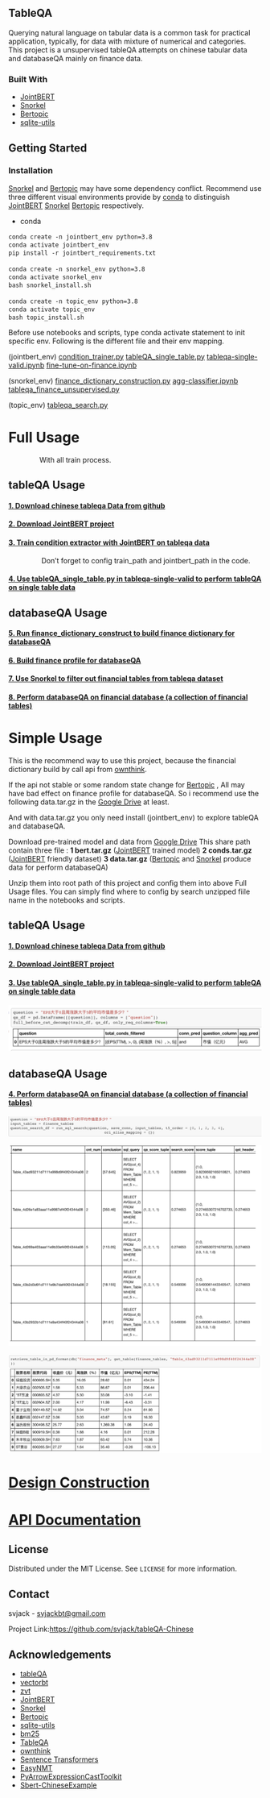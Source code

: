 ## TableQA

Querying natural language on tabular data is a common task for practical application, typically, for data with mixture of numerical and categories. This project is a unsupervised tableQA attempts on chinese tabular data and databaseQA mainly on finance data.

### Built With

- [JointBERT](https://github.com/monologg/JointBERT)
- [Snorkel](https://github.com/snorkel-team/snorkel)
- [Bertopic](https://github.com/MaartenGr/BERTopic)
- [sqlite-utils](https://github.com/simonw/sqlite-utils)

## Getting Started

### Installation

[Snorkel](https://github.com/snorkel-team/snorkel) and [Bertopic](https://github.com/MaartenGr/BERTopic) may have some dependency conflict. Recommend use three different visual environments provide by [conda](https://docs.conda.io/en/latest/) to distinguish [JointBERT](https://github.com/monologg/JointBERT) [Snorkel](https://github.com/snorkel-team/snorkel) [Bertopic](https://github.com/MaartenGr/BERTopic) respectively.

- conda

```shell
conda create -n jointbert_env python=3.8
conda activate jointbert_env
pip install -r jointbert_requirements.txt

conda create -n snorkel_env python=3.8
conda activate snorkel_env
bash snorkel_install.sh

conda create -n topic_env python=3.8
conda activate topic_env
bash topic_install.sh
```

Before use notebooks and scripts, type conda activate statement to init specific env. Following is the different file and their env mapping.

(jointbert_env)
[condition_trainer.py](https://github.com/svjack/tableQA-Chinese/blob/main/script/condition_trainer.py)
[tableQA_single_table.py](https://github.com/svjack/tableQA-Chinese/blob/main/script/tableQA_single_table.py)
[tableqa-single-valid.ipynb](https://github.com/svjack/tableQA-Chinese/blob/main/notebook/tableqa-single-valid.ipynb)
[fine-tune-on-finance.ipynb](https://github.com/svjack/tableQA-Chinese/blob/main/notebook/fine-tune-on-finance.ipynb)

(snorkel_env)
[finance_dictionary_construction.py](https://github.com/svjack/tableQA-Chinese/blob/main/script/finance_dictionary_construct.py)
[agg-classifier.ipynb](https://github.com/svjack/tableQA-Chinese/blob/main/notebook/agg-classifier.ipynb)
[tableqa_finance_unsupervised.py](https://github.com/svjack/tableQA-Chinese/blob/main/script/tableqa_finance_unsupervised.py)

(topic_env)
[tableqa_search.py](https://github.com/svjack/tableQA-Chinese/blob/main/script/tableqa_search.py)



# **Full Usage**

           With all train process.

## tableQA Usage

#### [1. Download chinese tableqa Data from github](https://github.com/ZhuiyiTechnology/TableQA)

#### [2. Download JointBERT project](https://github.com/monologg/JointBERT)

#### [3. Train condition extractor with JointBERT on tableqa data](https://github.com/svjack/tableQA-Chinese/blob/main/script/condition_trainer.py)

            Don’t forget to config train_path and jointbert_path in the code.

#### [4. Use tableQA_single_table.py in tableqa-single-valid to perform tableQA on single table data](https://github.com/svjack/tableQA-Chinese/blob/main/notebook/tableqa-single-valid.ipynb)

## databaseQA Usage

#### [5. Run finance_dictionary_construct to build finance dictionary for databaseQA](https://github.com/svjack/tableQA-Chinese/blob/main/script/finance_dictionary_construct.py)

#### [6. Build finance profile for databaseQA](https://github.com/svjack/tableQA-Chinese/blob/main/script/tableqa_search.py)

#### [7. Use Snorkel to filter out financial tables from tableqa dataset](https://github.com/svjack/tableQA-Chinese/blob/main/script/tableqa_finance_unsupervised.py)

#### [8. Perform databaseQA on financial database (a collection of financial tables)](https://github.com/svjack/tableQA-Chinese/blob/main/notebook/fine-tune-on-finance.ipynb)



# **Simple Usage**

This is the recommend way to use this project, because the financial dictionary build by call api from [ownthink](https://github.com/ownthink/KnowledgeGraphData).

If the api not stable or some random state change for [Bertopic](https://github.com/MaartenGr/BERTopic) , All may have bad effect on finance profile for databaseQA.
So i recommend use the following data.tar.gz in the [Google Drive](https://drive.google.com/drive/folders/19NcYWybSBi_44zfcbtstLXk5rB_SymJt?usp=sharing) at least.

And with data.tar.gz you only need install (jointbert_env) to explore tableQA and databaseQA.

Download pre-trained model and data from [Google Drive](https://drive.google.com/drive/folders/19NcYWybSBi_44zfcbtstLXk5rB_SymJt?usp=sharing)
This share path contain three file :
**1 bert.tar.gz** ([JointBERT](https://github.com/monologg/JointBERT) trained model)
**2 conds.tar.gz** ([JointBERT](https://github.com/monologg/JointBERT) friendly dataset)
**3 data.tar.gz** ([Bertopic](https://github.com/MaartenGr/BERTopic) and [Snorkel](https://github.com/snorkel-team/snorkel) produce data for perform databaseQA)

Unzip them into root path of this project and config them into above Full Usage files.
You can simply find where to config by search unzipped fiile name in the notebooks and scripts.

## tableQA Usage

#### [1. Download chinese tableqa Data from github](https://github.com/ZhuiyiTechnology/TableQA)

#### [2. Download JointBERT project](https://github.com/monologg/JointBERT)

#### [3. Use tableQA_single_table.py in tableqa-single-valid to perform tableQA on single table data](https://github.com/svjack/tableQA-Chinese/blob/main/notebook/tableqa-single-valid.ipynb)

[![avatar](https://github.com/svjack/tableQA-Chinese/raw/main/IMG_0900.jpeg)](https://github.com/svjack/tableQA-Chinese/blob/main/IMG_0900.jpeg)

## databaseQA Usage

#### [4. Perform databaseQA on financial database (a collection of financial tables)](https://github.com/svjack/tableQA-Chinese/blob/main/notebook/fine-tune-on-finance.ipynb)

[![avatar](https://github.com/svjack/tableQA-Chinese/raw/main/IMG_0901.jpeg)](https://github.com/svjack/tableQA-Chinese/blob/main/IMG_0901.jpeg)

[![avatar](https://github.com/svjack/tableQA-Chinese/raw/main/IMG_0907.jpeg)](https://github.com/svjack/tableQA-Chinese/blob/main/IMG_0907.jpeg)

[![avatar](https://github.com/svjack/tableQA-Chinese/raw/main/IMG_0904.jpeg)](https://github.com/svjack/tableQA-Chinese/blob/main/IMG_0904.jpeg)



# [Design Construction](https://github.com/svjack/tableQA-Chinese/blob/main/tableQA_construction.md)

# [API Documentation](https://github.com/svjack/tableQA-Chinese/blob/main/tableQA_api_documentation.md)

## License

Distributed under the MIT License. See `LICENSE` for more information.

## Contact

svjack - [svjackbt@gmail.com](mailto:svjackbt@gmail.com)

Project Link:https://github.com/svjack/tableQA-Chinese

## Acknowledgements

- [tableQA](https://github.com/abhijithneilabraham/tableQA)
- [vectorbt](https://github.com/polakowo/vectorbt)
- [zvt](https://github.com/zvtvz/zvt)
- [JointBERT](https://github.com/monologg/JointBERT)
- [Snorkel](https://github.com/snorkel-team/snorkel)
- [Bertopic](https://github.com/MaartenGr/BERTopic)
- [sqlite-utils](https://github.com/simonw/sqlite-utils)
- [bm25](https://github.com/dorianbrown/rank_bm25)
- [TableQA](https://github.com/ZhuiyiTechnology/TableQA)
- [ownthink](https://github.com/ownthink/KnowledgeGraphData)
- [Sentence Transformers](https://github.com/UKPLab/sentence-transformers)
- [EasyNMT](https://github.com/UKPLab/EasyNMT)
- [PyArrowExpressionCastToolkit](https://github.com/svjack/PyArrowExpressionCastToolkit)
- [Sbert-ChineseExample](https://github.com/svjack/Sbert-ChineseExample)



```shell
```

